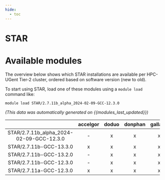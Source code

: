 ```yaml
---
hide:
  - toc
---
```


STAR
====

# Available modules


The overview below shows which STAR installations are available per HPC-UGent Tier-2 cluster, ordered based on software version (new to old).

To start using STAR, load one of these modules using a `module load` command like:

```shell
module load STAR/2.7.11b_alpha_2024-02-09-GCC-12.3.0
```

*(This data was automatically generated on {{modules_last_updated}})*

| |accelgor|doduo|donphan|gallade|joltik|litleo|shinx|
| :---: | :---: | :---: | :---: | :---: | :---: | :---: | :---: |
|STAR/2.7.11b_alpha_2024-02-09-GCC-12.3.0|-|x|x|x|x|x|x|
|STAR/2.7.11b-GCC-13.3.0|x|x|x|x|x|x|x|
|STAR/2.7.11b-GCC-13.2.0|-|x|x|x|x|x|x|
|STAR/2.7.11b-GCC-12.3.0|-|x|x|x|x|-|-|
|STAR/2.7.11a-GCC-12.3.0|x|x|x|x|x|x|x|
